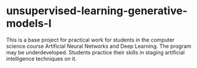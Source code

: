 # unsupervised-learning-generative-models-I

This is a base project for practical work for students in the computer science course Artificial Neural Networks and Deep Learning. The program may be underdeveloped. Students practice their skills in staging artificial intelligence techniques on it.
